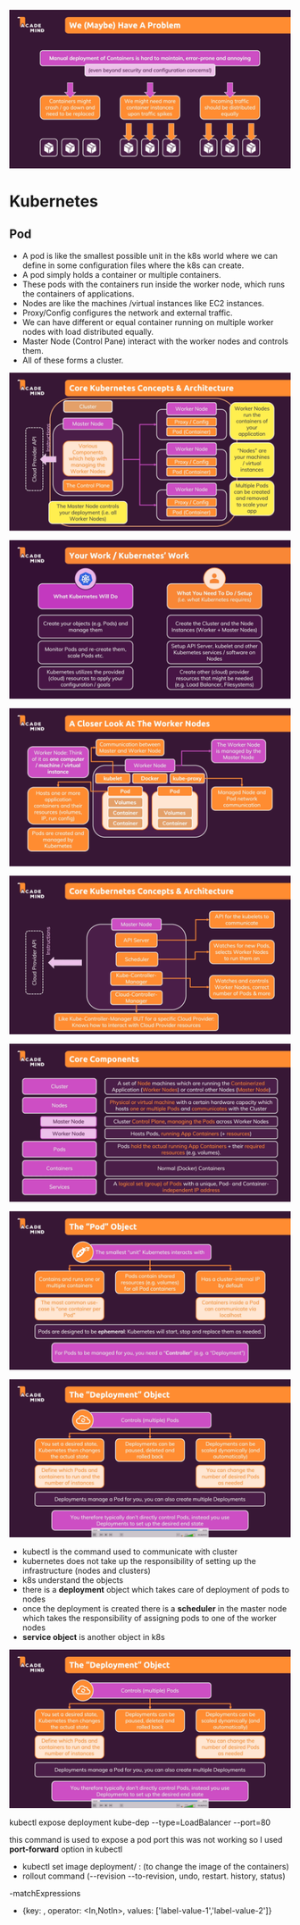 ![alt text](images\1.png)

# Kubernetes

## Pod
- A pod is like the smallest possible unit in the k8s world where we can define in some configuration files where the k8s can create.
- A pod simply holds a container or multiple containers.
- These pods with the containers run inside the worker node, which runs the containers of applications.
- Nodes are like the machines /virtual instances like EC2 instances.
- Proxy/Config configures the network and external traffic.
- We can have different or equal container running on multiple worker nodes with load distributed equally.
- Master Node (Control Pane) interact with the worker nodes and controls them.
- All of these forms a cluster.

![alt text](images\2.png)

![alt text](images\3.png)

![alt text](images\4.png)

![alt text](images\5.png)

![alt text](images\6.png)

![alt text](images\7.png)

![alt text](images\8.png)

- kubectl is the command used to communicate with cluster
- kubernetes does not take up the responsibility of setting up the infrastructure (nodes and clusters)
- k8s understand the objects
- there is a **deployment** object which takes care of deployment of pods to nodes
- once the deployment is created there is a **scheduler** in the master node which takes the responsibility of assigning pods to one of the worker nodes
- **service object** is another object in k8s

![alt text](images\8.png)

kubectl expose deployment kube-dep --type=LoadBalancer --port=80

this command is used to expose a pod port
this was not working so I used **port-forward** option in kubectl

- kubectl set image deployment/<image-name> <old-image-name>:<new-image-name>  (to change the image of the containers)
- rollout command (--revision --to-revision, undo, restart. history, status)

-matchExpressions
 - {key: <label>, operator: <In,NotIn>, values: ['label-value-1','label-value-2']}